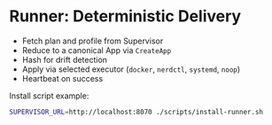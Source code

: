 # Runner: Deterministic Delivery

- Fetch plan and profile from Supervisor
- Reduce to a canonical App via `CreateApp`
- Hash for drift detection
- Apply via selected executor (`docker`, `nerdctl`, `systemd`, `noop`)
- Heartbeat on success

Install script example:
```bash
SUPERVISOR_URL=http://localhost:8070 ./scripts/install-runner.sh
```
